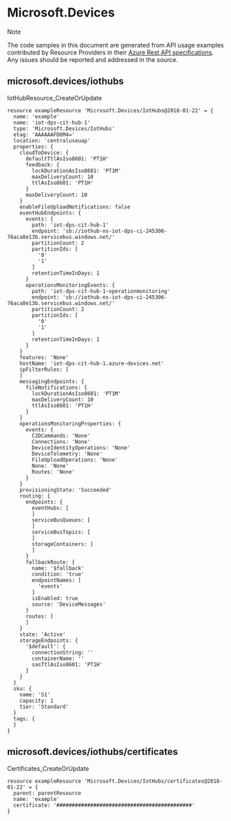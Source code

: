 # Microsoft.Devices
  
> [!NOTE]
> The code samples in this document are generated from API usage examples contributed by Resource Providers in their [Azure Rest API specifications](https://github.com/Azure/azure-rest-api-specs). Any issues should be reported and addressed in the source.


## microsoft.devices/iothubs

IotHubResource_CreateOrUpdate
```bicep
resource exampleResource 'Microsoft.Devices/IotHubs@2018-01-22' = {
  name: 'example'
  name: 'iot-dps-cit-hub-1'
  type: 'Microsoft.Devices/IotHubs'
  etag: 'AAAAAAFD6M4='
  location: 'centraluseuap'
  properties: {
    cloudToDevice: {
      defaultTtlAsIso8601: 'PT1H'
      feedback: {
        lockDurationAsIso8601: 'PT1M'
        maxDeliveryCount: 10
        ttlAsIso8601: 'PT1H'
      }
      maxDeliveryCount: 10
    }
    enableFileUploadNotifications: false
    eventHubEndpoints: {
      events: {
        path: 'iot-dps-cit-hub-1'
        endpoint: 'sb://iothub-ns-iot-dps-ci-245306-76aca8e13b.servicebus.windows.net/'
        partitionCount: 2
        partitionIds: [
          '0'
          '1'
        ]
        retentionTimeInDays: 1
      }
      operationsMonitoringEvents: {
        path: 'iot-dps-cit-hub-1-operationmonitoring'
        endpoint: 'sb://iothub-ns-iot-dps-ci-245306-76aca8e13b.servicebus.windows.net/'
        partitionCount: 2
        partitionIds: [
          '0'
          '1'
        ]
        retentionTimeInDays: 1
      }
    }
    features: 'None'
    hostName: 'iot-dps-cit-hub-1.azure-devices.net'
    ipFilterRules: [
    ]
    messagingEndpoints: {
      fileNotifications: {
        lockDurationAsIso8601: 'PT1M'
        maxDeliveryCount: 10
        ttlAsIso8601: 'PT1H'
      }
    }
    operationsMonitoringProperties: {
      events: {
        C2DCommands: 'None'
        Connections: 'None'
        DeviceIdentityOperations: 'None'
        DeviceTelemetry: 'None'
        FileUploadOperations: 'None'
        None: 'None'
        Routes: 'None'
      }
    }
    provisioningState: 'Succeeded'
    routing: {
      endpoints: {
        eventHubs: [
        ]
        serviceBusQueues: [
        ]
        serviceBusTopics: [
        ]
        storageContainers: [
        ]
      }
      fallbackRoute: {
        name: '$fallback'
        condition: 'true'
        endpointNames: [
          'events'
        ]
        isEnabled: true
        source: 'DeviceMessages'
      }
      routes: [
      ]
    }
    state: 'Active'
    storageEndpoints: {
      '$default': {
        connectionString: ''
        containerName: ''
        sasTtlAsIso8601: 'PT1H'
      }
    }
  }
  sku: {
    name: 'S1'
    capacity: 1
    tier: 'Standard'
  }
  tags: {
  }
}
```

## microsoft.devices/iothubs/certificates

Certificates_CreateOrUpdate
```bicep
resource exampleResource 'Microsoft.Devices/IotHubs/certificates@2018-01-22' = {
  parent: parentResource 
  name: 'example'
  certificate: '############################################'
}
```
